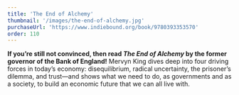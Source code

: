 ```yaml
---
title: 'The End of Alchemy'
thumbnail: '/images/the-end-of-alchemy.jpg'
purchaseUrl: 'https://www.indiebound.org/book/9780393353570'
order: 110
---
```


**If you’re still not convinced, then read *The End of Alchemy* by the former governor of the Bank of England!** Mervyn King dives deep into four driving forces in today’s economy: disequilibrium, radical uncertainty, the prisoner’s dilemma, and trust—and shows what we need to do, as governments and as a society, to build an economic future that we can all live with.